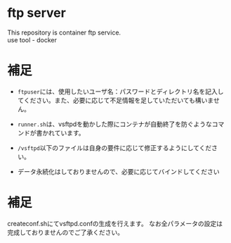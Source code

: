 # ftp server
This repository is container ftp service.  
use tool - docker

# 補足
- `ftpuser`には、使用したいユーザ名：パスワードとディレクトリ名を記入してください。また、必要に応じて不足情報を足していただいても構いません。

- `runner.sh`は、vsftpdを動かした際にコンテナが自動終了を防ぐようなコマンドが書かれています。

- `/vsftpd`以下のファイルは自身の要件に応じて修正するようにしてください。

- データ永続化はしておりませんので、必要に応じてバインドしてください

# 補足
createconf.shにてvsftpd.confの生成を行えます。
なお全パラメータの設定は完成しておりませんのでご了承ください。